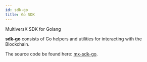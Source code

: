 ```yaml
---
id: sdk-go
title: Go SDK
---
```


[comment]: # (mx-abstract)

MultiversX SDK for Golang

**sdk-go** consists of Go helpers and utilities for interacting with the Blockchain. 

The source code be found here: [mx-sdk-go](https://github.com/multiversx/mx-sdk-go).

